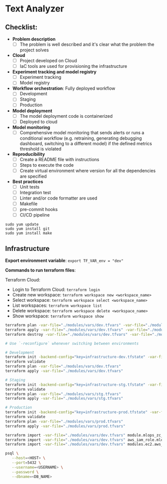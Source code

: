 # Text Analyzer

## Checklist:

* **Problem description**
  * [ ] The problem is well described and it's clear what the problem the project solves
* **Cloud**
  * [ ] Project developed on Cloud
  * [ ] IaC tools are used for provisioning the infrastructure
* **Experiment tracking and model registry**
  * [ ] Experiment tracking
  * [ ] Model registry
* **Workflow orchestration**: Fully deployed workflow
  * [ ] Development
  * [ ] Staging
  * [ ] Production
* **Model deployment**
  * [ ] The model deployment code is containerized
  * [ ] Deployed to cloud
* **Model monitoring**
  * [ ] Comprehensive model monitoring that sends alerts or runs a conditional workflow (e.g. retraining, generating debugging dashboard, switching to a different model) if the defined metrics threshold is violated
* **Reproducibility**
  * [ ] Create a README file with instructions
  * [ ] Steps to execute the code
  * [ ] Create virtual environment where version for all the dependencies are specified
* **Best practices**
  * [ ] Unit tests
  * [ ] Integration test
  * [ ] Linter and/or code formatter are used
  * [ ] Makefile
  * [ ] pre-commit hooks
  * [ ] CI/CD pipeline

```
sudo yum update
sudo yum install git
sudo yum install make
```

## Infrastructure

**Export environment variable**: `export TF_VAR_env = "dev"`

**Commands to run terraform files**:

Terraform Cloud:

* Login to Terraform Cloud: `terraform login`
* Create new workspace: `terraform workspace new <workspace_name>`
* Select workspace: `terraform workspace select <workspace_name>`
* List workspaces: `terraform workspace list`
* Delete workspace: `terraform workspace delete <workspace_name>`
* Show workspace: `terraform workspace show`

```bash
terraform plan -var-file="./modules/vars/dev.tfvars" -var-file="./modules/vars/secrets.tfvars"
terraform apply -var-file="./modules/vars/dev.tfvars" -var-file="./modules/vars/secrets.tfvars"
terraform destroy -var-file="./modules/vars/dev.tfvars" -var-file="./modules/vars/secrets.tfvars"
```


```bash
# Use `-reconfigure` whenever switching between environments

# Development
terraform init -backend-config="key=infrastructure-dev.tfstate" -var-file="./modules/vars/dev.tfvars"
terraform validate
terraform plan -var-file="./modules/vars/dev.tfvars"
terraform apply -var-file="./modules/vars/dev.tfvars"

# Staging
terraform init -backend-config="key=infrastructure-stg.tfstate" -var-file="./modules/vars/stg.tfvars"
terraform validate
terraform plan -var-file="./modules/vars/stg.tfvars"
terraform apply -var-file="./modules/vars/stg.tfvars"

# Production
terraform init -backend-config="key=infrastructure-prod.tfstate" -var-file="./modules/vars/prod.tfvars"
terraform validate
terraform plan -var-file="./modules/vars/prod.tfvars"
terraform apply -var-file="./modules/vars/prod.tfvars"

terraform import -var-file="./modules/vars/dev.tfvars" module.mlops_zc_ta_ec2_role.aws_iam_role.mlops_zc_text_analyzer mlops-zc-text-analyzer
terraform import -var-file="./modules/vars/dev.tfvars" aws_iam_role.mlops_zc_text_analyzer mlops-zc-text-analyzer
terraform import -var-file="./modules/vars/dev.tfvars" modules.ec2.aws_iam_role.mlops_zc_text_analyzer mlops-zc-text-analyzer
```


```bash
psql \
   --host=<HOST> \
   --port=5432 \
   --username=<USERNAME> \
   --password \
   --dbname=<DB_NAME>
```

